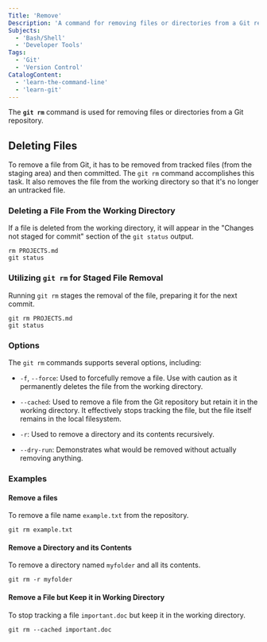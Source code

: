 ```yaml
---
Title: 'Remove'
Description: 'A command for removing files or directories from a Git repository.'
Subjects:
  - 'Bash/Shell'
  - 'Developer Tools'
Tags:
  - 'Git'
  - 'Version Control'
CatalogContent:
  - 'learn-the-command-line'
  - 'learn-git'
---
```


The **`git rm`** command is used for removing files or directories from a Git repository.

## Deleting Files

To remove a file from Git, it has to be removed from tracked files (from the staging area) and then committed. The `git rm` command accomplishes this task. It also removes the file from the working directory so that it's no longer an untracked file.

### Deleting a File From the Working Directory

If a file is deleted from the working directory, it will appear in the "Changes not staged for commit" section of the `git status` output.

```shell
rm PROJECTS.md
git status
```

### Utilizing `git rm` for Staged File Removal

Running `git rm` stages the removal of the file, preparing it for the next commit.

```shell
git rm PROJECTS.md
git status
```

### Options

The `git rm` commands supports several options, including:

- `-f`, `--force`: Used to forcefully remove a file. Use with caution as it permanently deletes the file from the working directory.

- `--cached`: Used to remove a file from the Git repository but retain it in the working directory. It effectively stops tracking the file, but the file itself remains in the local filesystem.

- `-r`: Used to remove a directory and its contents recursively.

- `--dry-run`: Demonstrates what would be removed without actually removing anything.

### Examples

#### Remove a files

To remove a file name `example.txt` from the repository.

```shell
git rm example.txt
```

#### Remove a Directory and its Contents

To remove a directory named `myfolder` and all its contents.

```shell
git rm -r myfolder
```

#### Remove a File but Keep it in Working Directory

To stop tracking a file `important.doc` but keep it in the working directory.

```shell
git rm --cached important.doc
```
